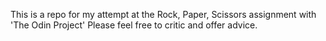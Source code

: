 This is a repo for my attempt at the Rock, Paper, Scissors assignment with 'The Odin Project' Please feel free to critic and offer advice.